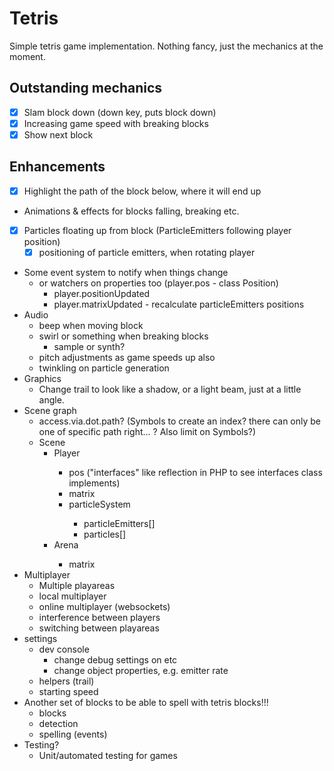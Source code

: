 # Tetris

Simple tetris game implementation. Nothing fancy, just the mechanics at the moment.

## Outstanding mechanics

- [x] Slam block down (down key, puts block down)
- [x] Increasing game speed with breaking blocks
- [x] Show next block

## Enhancements

- [x] Highlight the path of the block below, where it will end up
- Animations & effects for blocks falling, breaking etc.
- [x] Particles floating up from block (ParticleEmitters following player position)
	- [x] positioning of particle emitters, when rotating player
- Some event system to notify when things change
	- or watchers on properties too (player.pos - class Position)
		- player.positionUpdated
		- player.matrixUpdated - recalculate particleEmitters positions
- Audio
	- beep when moving block
	- swirl or something when breaking blocks
		- sample or synth?
	- pitch adjustments as game speeds up also
	- twinkling on particle generation
- Graphics
	- Change trail to look like a shadow, or a light beam, just at a little angle.
- Scene graph
	- access.via.dot.path? (Symbols to create an index? there can only be one of specific path right... ? Also limit on Symbols?)
	- Scene
		- Player<GameEntity>
			- pos<Position> ("interfaces" like reflection in PHP to see interfaces class implements)
			- matrix<Matrix>
			- particleSystem<ParticleSystem>
				- particleEmitters[]<ParticleEmitter>
				- particles[]<Particle>
		- Arena<GameEntity>
			- matrix
- Multiplayer
	- Multiple playareas
	- local multiplayer
	- online multiplayer (websockets)
	- interference between players
	- switching between playareas
- settings
	- dev console
		- change debug settings on etc
		- change object properties, e.g. emitter rate
	- helpers (trail)
	- starting speed
- Another set of blocks to be able to spell with tetris blocks!!!
	- blocks
	- detection
	- spelling (events)
- Testing?
	- Unit/automated testing for games

